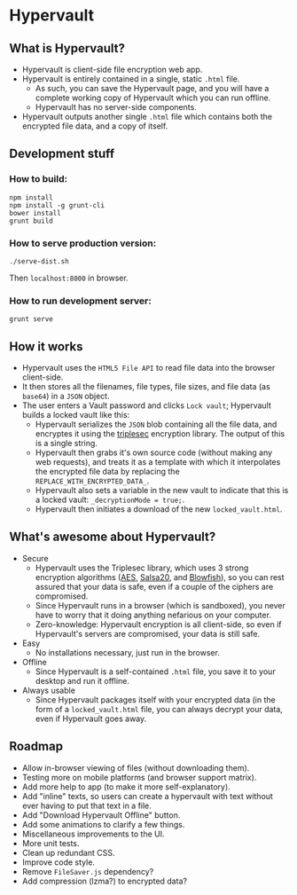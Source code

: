 Hypervault
==========

## What is Hypervault?

* Hypervault is client-side file encryption web app.
* Hypervault is entirely contained in a single, static `.html` file.
    - As such, you can save the Hypervault page, and you will have a complete working copy of Hypervault which you can run offline.
    - Hypervault has no server-side components.
* Hypervault outputs another single `.html` file which contains both the encrypted file data, and a copy of itself.

## Development stuff

### How to build:

	npm install
	npm install -g grunt-cli
	bower install
	grunt build

### How to serve production version:

	./serve-dist.sh

Then `localhost:8000` in browser.

### How to run development server:

	grunt serve

## How it works

* Hypervault uses the `HTML5 File API` to read file data into the browser client-side.
* It then stores all the filenames, file types, file sizes, and file data (as `base64`) in a `JSON` object.
* The user enters a Vault password and clicks `Lock vault`; Hypervault builds a locked vault like this:
    - Hypervault serializes the `JSON` blob containing all the file data, and encryptes it using the [triplesec](https://github.com/keybase/triplesec) encryption library. The output of this is a single string.
    - Hypervault then grabs it's own source code (without making any web requests), and treats it as a template with which it interpolates the encrypted file data by replacing the `REPLACE_WITH_ENCRYPTED_DATA_`.
    - Hypervault also sets a variable in the new vault to indicate that this is a locked vault: `_decryptionMode = true;`.
    - Hypervault then initiates a download of the new `locked_vault.html`.

## What's awesome about Hypervault?

* Secure
    - Hypervault uses the Triplesec library, which uses 3 strong encryption algorithms ([AES](https://en.wikipedia.org/wiki/Advanced_Encryption_Standard), [Salsa20](https://en.wikipedia.org/wiki/Salsa20), and [Blowfish](https://en.wikipedia.org/wiki/Blowfish_(cipher))), so you can rest assured that your data is safe, even if a couple of the ciphers are compromised.
    - Since Hypervault runs in a browser (which is sandboxed), you never have to worry that it doing anything nefarious on your computer.
    - Zero-knowledge: Hypervault encryption is all client-side, so even if Hypervault's servers are compromised, your data is still safe.
* Easy
    - No installations necessary, just run in the browser.
* Offline
    - Since Hypervault is a self-contained `.html` file, you save it to your desktop and run it offline.
* Always usable
    - Since Hypervault packages itself with your encrypted data (in the form of a `locked_vault.html` file, you can always decrypt your data, even if Hypervault goes away.

## Roadmap

* Allow in-browser viewing of files (without downloading them).
* Testing more on mobile platforms (and browser support matrix).
* Add more help to app (to make it more self-explanatory).
* Add "inline" texts, so users can create a hypervault with text without ever having to put that text in a file.
* Add "Download Hypervault Offline" button.
* Add some animations to clarify a few things.
* Miscellaneous improvements to the UI.
* More unit tests.
* Clean up redundant CSS.
* Improve code style.
* Remove `FileSaver.js` dependency?
* Add compression (lzma?) to encrypted data?

